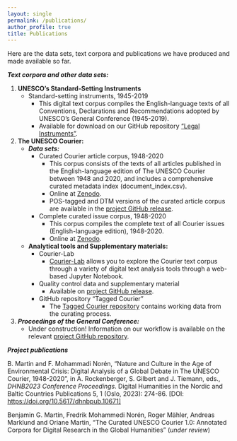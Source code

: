 ```yaml
---
layout: single
permalink: /publications/
author_profile: true
title: Publications
---
```

Here are the data sets, text corpora and publications we have produced and made available so far. 

***Text corpora and other data sets:***

1. **UNESCO’s Standard-Setting Instruments**
   - Standard-setting instruments, 1945-2019
     - This digital text corpus compiles the English-language texts of all Conventions, Declarations and Recommendations adopted by UNESCO’s General Conference (1945-2019).
     -  Available for download on our GitHub repository [“Legal Instruments”]( https://github.com/inidun/legal_instruments).
2. **The UNESCO Courier:**
   - ***Data sets:***
     - Curated Courier article corpus, 1948-2020 
       - This corpus consists of the texts of all articles published in the English-language edition of The UNESCO Courier between 1948 and 2020, and includes a comprehensive curated metadata index (document_index.csv).
       - Online at [Zenodo](https://zenodo.org/records/10083490).
       - POS-tagged and DTM versions of the curated article corpus are available in the [project GitHub release](https://github.com/inidun/curated_courier/releases/tag/0.3).
     - Complete curated issue corpus, 1948-2020
       - This corpus compiles the complete text of all Courier issues (English-language edition), 1948-2020.
       - Online at [Zenodo](https://zenodo.org/records/10083490).
   - **Analytical tools and Supplementary materials:**
     - Courier-Lab
       - [Courier-Lab]( https://inidun.github.io/courier-lab/lab/index.html) allows you to explore the Courier text corpus through a variety of digital text analysis tools through a web-based Jupyter Notebook.
     - Quality control data and supplementary material
       - Available on [project GitHub release](https://github.com/inidun/curated_courier/releases/tag/0.3).
     - GitHub repository “Tagged Courier”
       - The [Tagged Courier repository](https://github.com/inidun/tagged_courier) contains working data from the curating process.
3. ***Proceedings of the General Conference:***
   - Under construction! Information on our workflow is available on the relevant [project GitHub repository](https://github.com/inidun/proceedings_ml).


***Project publications***

B. Martin and F. Mohammadi Norén, “Nature and Culture in the Age of Environmental Crisis: Digital Analysis of a Global Debate in The UNESCO Courier, 1948-2020”, in A. Rockenberger, S. Gilbert and J. Tiemann, eds., *DHNB2023 Conference Proceedings*. Digital Humanities in the Nordic and Baltic Countries Publications 5, 1 (Oslo, 2023): 274-86. [DOI: https://doi.org/10.5617/dhnbpub.10671]

Benjamin G. Martin, Fredrik Mohammedi Norén, Roger Mähler, Andreas Marklund and Oriane Martin, “The Curated UNESCO Courier 1.0: Annotated Corpora for Digital Research in the Global Humanities” (*under review*)